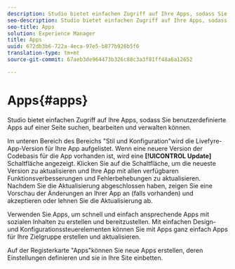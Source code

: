 ```yaml
---
description: Studio bietet einfachen Zugriff auf Ihre Apps, sodass Sie benutzerdefinierte Apps auf einer Seite suchen, bearbeiten und verwalten können.
seo-description: Studio bietet einfachen Zugriff auf Ihre Apps, sodass Sie benutzerdefinierte Apps auf einer Seite suchen, bearbeiten und verwalten können.
seo-title: Apps
solution: Experience Manager
title: Apps
uuid: 672db3b6-722a-4eca-97e5-b877b926b5f6
translation-type: tm+mt
source-git-commit: 67aeb3de964473b326c88c3a3f81ff48a6a12652

---
```



# Apps{#apps}

Studio bietet einfachen Zugriff auf Ihre Apps, sodass Sie benutzerdefinierte Apps auf einer Seite suchen, bearbeiten und verwalten können.

Im unteren Bereich des Bereichs "Stil und Konfiguration"wird die Livefyre-App-Version für Ihre App aufgelistet. Wenn eine neuere Version der Codebasis für die App vorhanden ist, wird eine **[!UICONTROL Update]** Schaltfläche angezeigt. Klicken Sie auf die Schaltfläche, um die neueste Version zu aktualisieren und Ihre App mit allen verfügbaren Funktionsverbesserungen und Fehlerbehebungen zu aktualisieren. Nachdem Sie die Aktualisierung abgeschlossen haben, zeigen Sie eine Vorschau der Änderungen an Ihrer App an (falls vorhanden) und akzeptieren oder lehnen Sie die Aktualisierung ab.

Verwenden Sie Apps, um schnell und einfach ansprechende Apps mit sozialen Inhalten zu erstellen und bereitzustellen. Mit einfachen Design- und Konfigurationssteuerelementen können Sie mit Apps ganz einfach Apps für Ihre Zielgruppe erstellen und aktualisieren.

Auf der Registerkarte "Apps"können Sie neue Apps erstellen, deren Einstellungen definieren und sie in Ihre Site einbetten.
